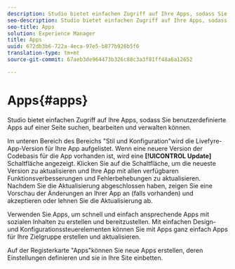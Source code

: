 ```yaml
---
description: Studio bietet einfachen Zugriff auf Ihre Apps, sodass Sie benutzerdefinierte Apps auf einer Seite suchen, bearbeiten und verwalten können.
seo-description: Studio bietet einfachen Zugriff auf Ihre Apps, sodass Sie benutzerdefinierte Apps auf einer Seite suchen, bearbeiten und verwalten können.
seo-title: Apps
solution: Experience Manager
title: Apps
uuid: 672db3b6-722a-4eca-97e5-b877b926b5f6
translation-type: tm+mt
source-git-commit: 67aeb3de964473b326c88c3a3f81ff48a6a12652

---
```



# Apps{#apps}

Studio bietet einfachen Zugriff auf Ihre Apps, sodass Sie benutzerdefinierte Apps auf einer Seite suchen, bearbeiten und verwalten können.

Im unteren Bereich des Bereichs "Stil und Konfiguration"wird die Livefyre-App-Version für Ihre App aufgelistet. Wenn eine neuere Version der Codebasis für die App vorhanden ist, wird eine **[!UICONTROL Update]** Schaltfläche angezeigt. Klicken Sie auf die Schaltfläche, um die neueste Version zu aktualisieren und Ihre App mit allen verfügbaren Funktionsverbesserungen und Fehlerbehebungen zu aktualisieren. Nachdem Sie die Aktualisierung abgeschlossen haben, zeigen Sie eine Vorschau der Änderungen an Ihrer App an (falls vorhanden) und akzeptieren oder lehnen Sie die Aktualisierung ab.

Verwenden Sie Apps, um schnell und einfach ansprechende Apps mit sozialen Inhalten zu erstellen und bereitzustellen. Mit einfachen Design- und Konfigurationssteuerelementen können Sie mit Apps ganz einfach Apps für Ihre Zielgruppe erstellen und aktualisieren.

Auf der Registerkarte "Apps"können Sie neue Apps erstellen, deren Einstellungen definieren und sie in Ihre Site einbetten.
